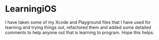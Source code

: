# LearningiOS
I have taken some of my Xcode and Playground files that I have used for learning and trying things out, refactored them and added some detailed comments to help anyone out that is learning to program.  Hope this helps.
